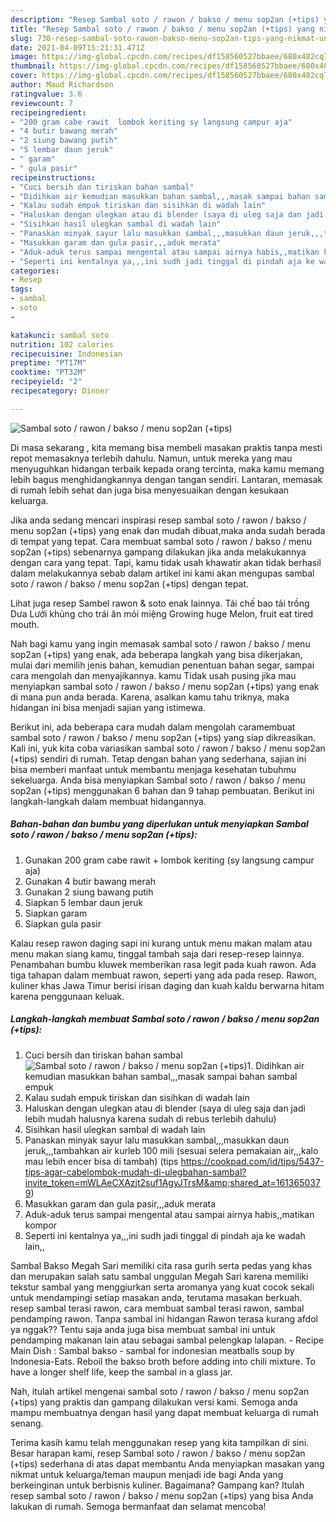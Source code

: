 ```yaml
---
description: "Resep Sambal soto / rawon / bakso / menu sop2an (+tips) yang nikmat Untuk Jualan"
title: "Resep Sambal soto / rawon / bakso / menu sop2an (+tips) yang nikmat Untuk Jualan"
slug: 730-resep-sambal-soto-rawon-bakso-menu-sop2an-tips-yang-nikmat-untuk-jualan
date: 2021-04-09T15:21:31.471Z
image: https://img-global.cpcdn.com/recipes/df158560527bbaee/680x482cq70/sambal-soto-rawon-bakso-menu-sop2an-tips-foto-resep-utama.jpg
thumbnail: https://img-global.cpcdn.com/recipes/df158560527bbaee/680x482cq70/sambal-soto-rawon-bakso-menu-sop2an-tips-foto-resep-utama.jpg
cover: https://img-global.cpcdn.com/recipes/df158560527bbaee/680x482cq70/sambal-soto-rawon-bakso-menu-sop2an-tips-foto-resep-utama.jpg
author: Maud Richardson
ratingvalue: 3.6
reviewcount: 7
recipeingredient:
- "200 gram cabe rawit  lombok keriting sy langsung campur aja"
- "4 butir bawang merah"
- "2 siung bawang putih"
- "5 lembar daun jeruk"
- " garam"
- " gula pasir"
recipeinstructions:
- "Cuci bersih dan tiriskan bahan sambal"
- "Didihkan air kemudian masukkan bahan sambal,,,masak sampai bahan sambal empuk"
- "Kalau sudah empuk tiriskan dan sisihkan di wadah lain"
- "Haluskan dengan ulegkan atau di blender (saya di uleg saja dan jadi lebih mudah halusnya karena sudah di rebus terlebih dahulu)"
- "Sisihkan hasil ulegkan sambal di wadah lain"
- "Panaskan minyak sayur lalu masukkan sambal,,,masukkan daun jeruk,,,tambahkan air kurleb 100 mili (sesuai selera pemakaian air,,,kalo mau lebih encer bisa di tambah) (tips https://cookpad.com/id/tips/5437-tips-agar-cabelombok-mudah-di-ulegbahan-sambal?invite_token=mWLAeCXAzjt2suf1AgyJTrsM&amp;shared_at=1613650379)"
- "Masukkan garam dan gula pasir,,,aduk merata"
- "Aduk-aduk terus sampai mengental atau sampai airnya habis,,matikan kompor"
- "Seperti ini kentalnya ya,,,ini sudh jadi tinggal di pindah aja ke wadah lain,,"
categories:
- Resep
tags:
- sambal
- soto
- 

katakunci: sambal soto  
nutrition: 102 calories
recipecuisine: Indonesian
preptime: "PT17M"
cooktime: "PT32M"
recipeyield: "2"
recipecategory: Dinner

---
```



![Sambal soto / rawon / bakso / menu sop2an (+tips)](https://img-global.cpcdn.com/recipes/df158560527bbaee/680x482cq70/sambal-soto-rawon-bakso-menu-sop2an-tips-foto-resep-utama.jpg)

Di masa  sekarang , kita memang bisa membeli masakan praktis tanpa mesti repot memasaknya terlebih dahulu. Namun, untuk mereka yang mau menyuguhkan hidangan terbaik kepada orang tercinta, maka kamu memang lebih bagus menghidangkannya dengan tangan sendiri. Lantaran, memasak di rumah lebih sehat dan juga bisa menyesuaikan dengan kesukaan keluarga.

Jika anda sedang mencari inspirasi resep sambal soto / rawon / bakso / menu sop2an (+tips) yang enak dan mudah dibuat,maka anda sudah berada di tempat yang tepat. Cara membuat sambal soto / rawon / bakso / menu sop2an (+tips)  sebenarnya gampang dilakukan jika anda melakukannya dengan cara yang tepat. Tapi, kamu tidak usah khawatir akan tidak berhasil dalam melakukannya 
sebab dalam artikel ini kami akan mengupas sambal soto / rawon / bakso / menu sop2an (+tips) dengan tepat.  

Lihat juga resep Sambel rawon &amp; soto enak lainnya. Tái chế bao tải trồng Dưa Lưới khủng cho trái ăn mỏi miệng Growing huge Melon, fruit eat tired mouth.

Nah bagi kamu yang ingin memasak sambal soto / rawon / bakso / menu sop2an (+tips) yang enak, ada beberapa langkah yang bisa dikerjakan, mulai dari memilih jenis bahan, kemudian penentuan bahan segar, sampai cara mengolah dan menyajikannya. kamu Tidak usah pusing jika mau menyiapkan sambal soto / rawon / bakso / menu sop2an (+tips) yang enak di mana pun anda berada. Karena, asalkan kamu  tahu triknya, maka hidangan ini bisa menjadi sajian yang istimewa.

Berikut ini, ada beberapa cara mudah dalam mengolah caramembuat sambal soto / rawon / bakso / menu sop2an (+tips) yang siap dikreasikan. Kali ini, yuk kita coba variasikan sambal soto / rawon / bakso / menu sop2an (+tips) sendiri di rumah. Tetap dengan bahan yang sederhana, sajian ini bisa memberi manfaat untuk membantu menjaga kesehatan tubuhmu sekeluarga. Anda bisa menyiapkan Sambal soto / rawon / bakso / menu sop2an (+tips) menggunakan 6 bahan dan 9 tahap pembuatan. Berikut ini langkah-langkah dalam membuat hidangannya.

<!--inarticleads1-->

##### Bahan-bahan dan bumbu yang diperlukan untuk menyiapkan Sambal soto / rawon / bakso / menu sop2an (+tips):

1. Gunakan 200 gram cabe rawit + lombok keriting (sy langsung campur aja)
1. Gunakan 4 butir bawang merah
1. Gunakan 2 siung bawang putih
1. Siapkan 5 lembar daun jeruk
1. Siapkan  garam
1. Siapkan  gula pasir


Kalau resep rawon daging sapi ini kurang untuk menu makan malam atau menu makan siang kamu, tinggal tambah saja dari resep-resep lainnya. Penambahan bumbu kluwek memberikan rasa legit pada kuah rawon. Ada tiga tahapan dalam membuat rawon, seperti yang ada pada resep. Rawon, kuliner khas Jawa Timur berisi irisan daging dan kuah kaldu berwarna hitam karena penggunaan keluak. 

<!--inarticleads2-->

##### Langkah-langkah membuat Sambal soto / rawon / bakso / menu sop2an (+tips):

1. Cuci bersih dan tiriskan bahan sambal
<img src="https://img-global.cpcdn.com/steps/77346289216ca414/160x128cq70/sambal-soto-rawon-bakso-menu-sop2an-tips-langkah-memasak-1-foto.jpg" alt="Sambal soto / rawon / bakso / menu sop2an (+tips)">1. Didihkan air kemudian masukkan bahan sambal,,,masak sampai bahan sambal empuk
1. Kalau sudah empuk tiriskan dan sisihkan di wadah lain
1. Haluskan dengan ulegkan atau di blender (saya di uleg saja dan jadi lebih mudah halusnya karena sudah di rebus terlebih dahulu)
1. Sisihkan hasil ulegkan sambal di wadah lain
1. Panaskan minyak sayur lalu masukkan sambal,,,masukkan daun jeruk,,,tambahkan air kurleb 100 mili (sesuai selera pemakaian air,,,kalo mau lebih encer bisa di tambah) (tips https://cookpad.com/id/tips/5437-tips-agar-cabelombok-mudah-di-ulegbahan-sambal?invite_token=mWLAeCXAzjt2suf1AgyJTrsM&amp;shared_at=1613650379)
1. Masukkan garam dan gula pasir,,,aduk merata
1. Aduk-aduk terus sampai mengental atau sampai airnya habis,,matikan kompor
1. Seperti ini kentalnya ya,,,ini sudh jadi tinggal di pindah aja ke wadah lain,,


Sambal Bakso Megah Sari memiliki cita rasa gurih serta pedas yang khas dan merupakan salah satu sambal unggulan Megah Sari karena memiliki tekstur sambal yang menggiurkan serta aromanya yang kuat cocok sekali untuk mendampingi setiap masakan anda, terutama masakan berkuah. resep sambal terasi rawon, cara membuat sambal terasi rawon, sambal pendamping rawon. Tanpa sambal ini hidangan Rawon terasa kurang afdol ya nggak?? Tentu saja anda juga bisa membuat sambal ini untuk pendamping makanan lain atau sebagai sambal pelengkap lalapan. - Recipe Main Dish : Sambal bakso - sambal for indonesian meatballs soup by Indonesia-Eats. Reboil the bakso broth before adding into chili mixture. To have a longer shelf life, keep the sambal in a glass jar. 

Nah, itulah artikel mengenai  sambal soto / rawon / bakso / menu sop2an (+tips)  yang praktis dan gampang dilakukan versi kami. Semoga anda mampu membuatnya dengan hasil yang dapat membuat keluarga di rumah senang. 

Terima kasih kamu telah menggunakan resep yang kita tampilkan di sini. Besar harapan kami, resep  Sambal soto / rawon / bakso / menu sop2an (+tips) sederhana di atas dapat membantu Anda menyiapkan masakan yang nikmat untuk keluarga/teman maupun menjadi ide bagi Anda yang berkeinginan untuk berbisnis kuliner. Bagaimana? Gampang kan? Itulah resep sambal soto / rawon / bakso / menu sop2an (+tips) yang bisa Anda lakukan di rumah. Semoga bermanfaat dan selamat mencoba!

